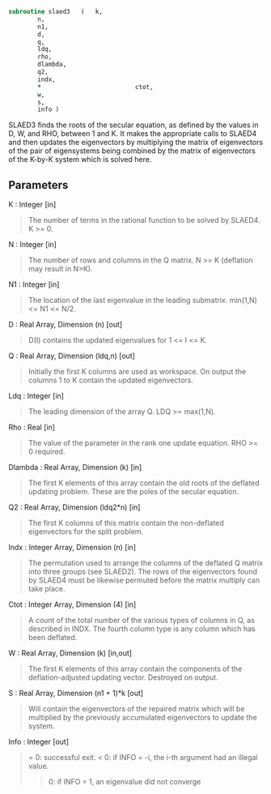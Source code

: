 ```fortran
subroutine slaed3	(	k,
		n,
		n1,
		d,
		q,
		ldq,
		rho,
		dlambda,
		q2,
		indx,
		*                          ctot,
		w,
		s,
		info )
```

 SLAED3 finds the roots of the secular equation, as defined by the
 values in D, W, and RHO, between 1 and K.  It makes the
 appropriate calls to SLAED4 and then updates the eigenvectors by
 multiplying the matrix of eigenvectors of the pair of eigensystems
 being combined by the matrix of eigenvectors of the K-by-K system
 which is solved here.


## Parameters
K : Integer [in]
> The number of terms in the rational function to be solved by
> SLAED4.  K >= 0.

N : Integer [in]
> The number of rows and columns in the Q matrix.
> N >= K (deflation may result in N>K).

N1 : Integer [in]
> The location of the last eigenvalue in the leading submatrix.
> min(1,N) <= N1 <= N/2.

D : Real Array, Dimension (n) [out]
> D(I) contains the updated eigenvalues for
> 1 <= I <= K.

Q : Real Array, Dimension (ldq,n) [out]
> Initially the first K columns are used as workspace.
> On output the columns 1 to K contain
> the updated eigenvectors.

Ldq : Integer [in]
> The leading dimension of the array Q.  LDQ >= max(1,N).

Rho : Real [in]
> The value of the parameter in the rank one update equation.
> RHO >= 0 required.

Dlambda : Real Array, Dimension (k) [in]
> The first K elements of this array contain the old roots
> of the deflated updating problem.  These are the poles
> of the secular equation.

Q2 : Real Array, Dimension (ldq2*n) [in]
> The first K columns of this matrix contain the non-deflated
> eigenvectors for the split problem.

Indx : Integer Array, Dimension (n) [in]
> The permutation used to arrange the columns of the deflated
> Q matrix into three groups (see SLAED2).
> The rows of the eigenvectors found by SLAED4 must be likewise
> permuted before the matrix multiply can take place.

Ctot : Integer Array, Dimension (4) [in]
> A count of the total number of the various types of columns
> in Q, as described in INDX.  The fourth column type is any
> column which has been deflated.

W : Real Array, Dimension (k) [in,out]
> The first K elements of this array contain the components
> of the deflation-adjusted updating vector. Destroyed on
> output.

S : Real Array, Dimension (n1 + 1)*k [out]
> Will contain the eigenvectors of the repaired matrix which
> will be multiplied by the previously accumulated eigenvectors
> to update the system.

Info : Integer [out]
> = 0:  successful exit.
> < 0:  if INFO = -i, the i-th argument had an illegal value.
> > 0:  if INFO = 1, an eigenvalue did not converge

